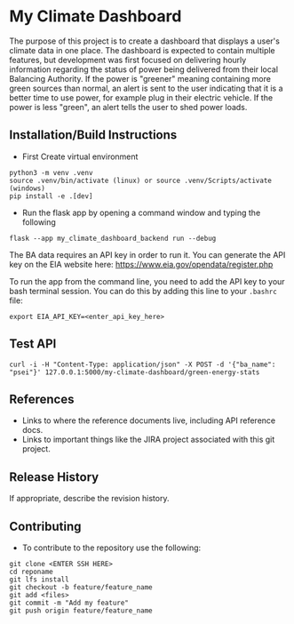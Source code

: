 # My Climate Dashboard
The purpose of this project is to create a dashboard that displays a user's climate data in one place. 
The dashboard is expected to contain multiple features, but development was first focused on delivering hourly
information regarding the status of power being delivered from their local Balancing Authority.  If the power is 
"greener" meaning containing more green sources than normal, an alert is sent to the user indicating that 
it is a better time to use power, for example plug in their electric vehicle.  If the power is less "green", an alert
tells the user to shed power loads.

## Installation/Build Instructions

* First Create virtual environment
```commandline
python3 -m venv .venv
source .venv/bin/activate (linux) or source .venv/Scripts/activate (windows)
pip install -e .[dev]
```

* Run the flask app by opening a command window and typing the following
```commandline
flask --app my_climate_dashboard_backend run --debug
```

The BA data requires an API key in order to run it. You can generate the 
API key on the EIA website here: https://www.eia.gov/opendata/register.php

To run the app from the command line, you need to add the API key to your bash terminal session. 
You can do this by adding this line to your `.bashrc` file:

```commandline
export EIA_API_KEY=<enter_api_key_here>
```

## Test API
```commandline
curl -i -H "Content-Type: application/json" -X POST -d '{"ba_name": "psei"}' 127.0.0.1:5000/my-climate-dashboard/green-energy-stats
```

## References
* Links to where the reference documents live, including API reference docs.
* Links to important things like the JIRA project associated with this git project.

## Release History
If appropriate, describe the revision history.

## Contributing
* To contribute to the repository use the following:
```commandline
git clone <ENTER SSH HERE>
cd reponame
git lfs install
git checkout -b feature/feature_name
git add <files>
git commit -m "Add my feature"
git push origin feature/feature_name
```



